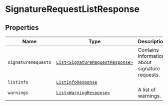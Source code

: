 

# SignatureRequestListResponse



## Properties

| Name | Type | Description | Notes |
|------------ | ------------- | ------------- | -------------|
| `signatureRequests` | [```List<SignatureRequestResponse>```](SignatureRequestResponse.md) |  Contains information about signature requests.  |  |
| `listInfo` | [```ListInfoResponse```](ListInfoResponse.md) |    |  |
| `warnings` | [```List<WarningResponse>```](WarningResponse.md) |  A list of warnings.  |  |



